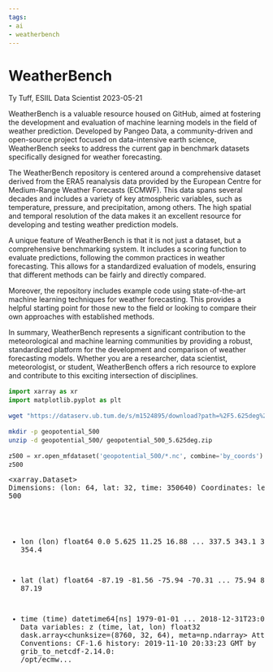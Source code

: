 ```yaml
---
tags:
- ai
- weatherbench
---
```


WeatherBench
================
Ty Tuff, ESIIL Data Scientist
2023-05-21

WeatherBench is a valuable resource housed on GitHub, aimed at fostering
the development and evaluation of machine learning models in the field
of weather prediction. Developed by Pangeo Data, a community-driven and
open-source project focused on data-intensive earth science,
WeatherBench seeks to address the current gap in benchmark datasets
specifically designed for weather forecasting.

The WeatherBench repository is centered around a comprehensive dataset
derived from the ERA5 reanalysis data provided by the European Centre
for Medium-Range Weather Forecasts (ECMWF). This data spans several
decades and includes a variety of key atmospheric variables, such as
temperature, pressure, and precipitation, among others. The high spatial
and temporal resolution of the data makes it an excellent resource for
developing and testing weather prediction models.

A unique feature of WeatherBench is that it is not just a dataset, but a
comprehensive benchmarking system. It includes a scoring function to
evaluate predictions, following the common practices in weather
forecasting. This allows for a standardized evaluation of models,
ensuring that different methods can be fairly and directly compared.

Moreover, the repository includes example code using state-of-the-art
machine learning techniques for weather forecasting. This provides a
helpful starting point for those new to the field or looking to compare
their own approaches with established methods.

In summary, WeatherBench represents a significant contribution to the
meteorological and machine learning communities by providing a robust,
standardized platform for the development and comparison of weather
forecasting models. Whether you are a researcher, data scientist,
meteorologist, or student, WeatherBench offers a rich resource to
explore and contribute to this exciting intersection of disciplines.

``` python
import xarray as xr
import matplotlib.pyplot as plt
```

``` bash
wget "https://dataserv.ub.tum.de/s/m1524895/download?path=%2F5.625deg%2Fgeopotential_500&files=geopotential_500_5.625deg.zip" -O geopotential_500_5.625deg.zip --no-check-certificate
```

``` bash
mkdir -p geopotential_500
unzip -d geopotential_500/ geopotential_500_5.625deg.zip
```

``` python
z500 = xr.open_mfdataset('geopotential_500/*.nc', combine='by_coords')
z500
```

<div><svg style="position: absolute; width: 0; height: 0; overflow: hidden">
<defs>
<symbol id="icon-database" viewBox="0 0 32 32">
<path d="M16 0c-8.837 0-16 2.239-16 5v4c0 2.761 7.163 5 16 5s16-2.239 16-5v-4c0-2.761-7.163-5-16-5z"></path>
<path d="M16 17c-8.837 0-16-2.239-16-5v6c0 2.761 7.163 5 16 5s16-2.239 16-5v-6c0 2.761-7.163 5-16 5z"></path>
<path d="M16 26c-8.837 0-16-2.239-16-5v6c0 2.761 7.163 5 16 5s16-2.239 16-5v-6c0 2.761-7.163 5-16 5z"></path>
</symbol>
<symbol id="icon-file-text2" viewBox="0 0 32 32">
<path d="M28.681 7.159c-0.694-0.947-1.662-2.053-2.724-3.116s-2.169-2.030-3.116-2.724c-1.612-1.182-2.393-1.319-2.841-1.319h-15.5c-1.378 0-2.5 1.121-2.5 2.5v27c0 1.378 1.122 2.5 2.5 2.5h23c1.378 0 2.5-1.122 2.5-2.5v-19.5c0-0.448-0.137-1.23-1.319-2.841zM24.543 5.457c0.959 0.959 1.712 1.825 2.268 2.543h-4.811v-4.811c0.718 0.556 1.584 1.309 2.543 2.268zM28 29.5c0 0.271-0.229 0.5-0.5 0.5h-23c-0.271 0-0.5-0.229-0.5-0.5v-27c0-0.271 0.229-0.5 0.5-0.5 0 0 15.499-0 15.5 0v7c0 0.552 0.448 1 1 1h7v19.5z"></path>
<path d="M23 26h-14c-0.552 0-1-0.448-1-1s0.448-1 1-1h14c0.552 0 1 0.448 1 1s-0.448 1-1 1z"></path>
<path d="M23 22h-14c-0.552 0-1-0.448-1-1s0.448-1 1-1h14c0.552 0 1 0.448 1 1s-0.448 1-1 1z"></path>
<path d="M23 18h-14c-0.552 0-1-0.448-1-1s0.448-1 1-1h14c0.552 0 1 0.448 1 1s-0.448 1-1 1z"></path>
</symbol>
</defs>
</svg>
<style>/* CSS stylesheet for displaying xarray objects in jupyterlab.
 *
 */

:root {
  --xr-font-color0: var(--jp-content-font-color0, rgba(0, 0, 0, 1));
  --xr-font-color2: var(--jp-content-font-color2, rgba(0, 0, 0, 0.54));
  --xr-font-color3: var(--jp-content-font-color3, rgba(0, 0, 0, 0.38));
  --xr-border-color: var(--jp-border-color2, #e0e0e0);
  --xr-disabled-color: var(--jp-layout-color3, #bdbdbd);
  --xr-background-color: var(--jp-layout-color0, white);
  --xr-background-color-row-even: var(--jp-layout-color1, white);
  --xr-background-color-row-odd: var(--jp-layout-color2, #eeeeee);
}

html[theme=dark],
body.vscode-dark {
  --xr-font-color0: rgba(255, 255, 255, 1);
  --xr-font-color2: rgba(255, 255, 255, 0.54);
  --xr-font-color3: rgba(255, 255, 255, 0.38);
  --xr-border-color: #1F1F1F;
  --xr-disabled-color: #515151;
  --xr-background-color: #111111;
  --xr-background-color-row-even: #111111;
  --xr-background-color-row-odd: #313131;
}

.xr-wrap {
  display: block !important;
  min-width: 300px;
  max-width: 700px;
}

.xr-text-repr-fallback {
  /* fallback to plain text repr when CSS is not injected (untrusted notebook) */
  display: none;
}

.xr-header {
  padding-top: 6px;
  padding-bottom: 6px;
  margin-bottom: 4px;
  border-bottom: solid 1px var(--xr-border-color);
}

.xr-header > div,
.xr-header > ul {
  display: inline;
  margin-top: 0;
  margin-bottom: 0;
}

.xr-obj-type,
.xr-array-name {
  margin-left: 2px;
  margin-right: 10px;
}

.xr-obj-type {
  color: var(--xr-font-color2);
}

.xr-sections {
  padding-left: 0 !important;
  display: grid;
  grid-template-columns: 150px auto auto 1fr 20px 20px;
}

.xr-section-item {
  display: contents;
}

.xr-section-item input {
  display: none;
}

.xr-section-item input + label {
  color: var(--xr-disabled-color);
}

.xr-section-item input:enabled + label {
  cursor: pointer;
  color: var(--xr-font-color2);
}

.xr-section-item input:enabled + label:hover {
  color: var(--xr-font-color0);
}

.xr-section-summary {
  grid-column: 1;
  color: var(--xr-font-color2);
  font-weight: 500;
}

.xr-section-summary > span {
  display: inline-block;
  padding-left: 0.5em;
}

.xr-section-summary-in:disabled + label {
  color: var(--xr-font-color2);
}

.xr-section-summary-in + label:before {
  display: inline-block;
  content: '►';
  font-size: 11px;
  width: 15px;
  text-align: center;
}

.xr-section-summary-in:disabled + label:before {
  color: var(--xr-disabled-color);
}

.xr-section-summary-in:checked + label:before {
  content: '▼';
}

.xr-section-summary-in:checked + label > span {
  display: none;
}

.xr-section-summary,
.xr-section-inline-details {
  padding-top: 4px;
  padding-bottom: 4px;
}

.xr-section-inline-details {
  grid-column: 2 / -1;
}

.xr-section-details {
  display: none;
  grid-column: 1 / -1;
  margin-bottom: 5px;
}

.xr-section-summary-in:checked ~ .xr-section-details {
  display: contents;
}

.xr-array-wrap {
  grid-column: 1 / -1;
  display: grid;
  grid-template-columns: 20px auto;
}

.xr-array-wrap > label {
  grid-column: 1;
  vertical-align: top;
}

.xr-preview {
  color: var(--xr-font-color3);
}

.xr-array-preview,
.xr-array-data {
  padding: 0 5px !important;
  grid-column: 2;
}

.xr-array-data,
.xr-array-in:checked ~ .xr-array-preview {
  display: none;
}

.xr-array-in:checked ~ .xr-array-data,
.xr-array-preview {
  display: inline-block;
}

.xr-dim-list {
  display: inline-block !important;
  list-style: none;
  padding: 0 !important;
  margin: 0;
}

.xr-dim-list li {
  display: inline-block;
  padding: 0;
  margin: 0;
}

.xr-dim-list:before {
  content: '(';
}

.xr-dim-list:after {
  content: ')';
}

.xr-dim-list li:not(:last-child):after {
  content: ',';
  padding-right: 5px;
}

.xr-has-index {
  font-weight: bold;
}

.xr-var-list,
.xr-var-item {
  display: contents;
}

.xr-var-item > div,
.xr-var-item label,
.xr-var-item > .xr-var-name span {
  background-color: var(--xr-background-color-row-even);
  margin-bottom: 0;
}

.xr-var-item > .xr-var-name:hover span {
  padding-right: 5px;
}

.xr-var-list > li:nth-child(odd) > div,
.xr-var-list > li:nth-child(odd) > label,
.xr-var-list > li:nth-child(odd) > .xr-var-name span {
  background-color: var(--xr-background-color-row-odd);
}

.xr-var-name {
  grid-column: 1;
}

.xr-var-dims {
  grid-column: 2;
}

.xr-var-dtype {
  grid-column: 3;
  text-align: right;
  color: var(--xr-font-color2);
}

.xr-var-preview {
  grid-column: 4;
}

.xr-var-name,
.xr-var-dims,
.xr-var-dtype,
.xr-preview,
.xr-attrs dt {
  white-space: nowrap;
  overflow: hidden;
  text-overflow: ellipsis;
  padding-right: 10px;
}

.xr-var-name:hover,
.xr-var-dims:hover,
.xr-var-dtype:hover,
.xr-attrs dt:hover {
  overflow: visible;
  width: auto;
  z-index: 1;
}

.xr-var-attrs,
.xr-var-data {
  display: none;
  background-color: var(--xr-background-color) !important;
  padding-bottom: 5px !important;
}

.xr-var-attrs-in:checked ~ .xr-var-attrs,
.xr-var-data-in:checked ~ .xr-var-data {
  display: block;
}

.xr-var-data > table {
  float: right;
}

.xr-var-name span,
.xr-var-data,
.xr-attrs {
  padding-left: 25px !important;
}

.xr-attrs,
.xr-var-attrs,
.xr-var-data {
  grid-column: 1 / -1;
}

dl.xr-attrs {
  padding: 0;
  margin: 0;
  display: grid;
  grid-template-columns: 125px auto;
}

.xr-attrs dt,
.xr-attrs dd {
  padding: 0;
  margin: 0;
  float: left;
  padding-right: 10px;
  width: auto;
}

.xr-attrs dt {
  font-weight: normal;
  grid-column: 1;
}

.xr-attrs dt:hover span {
  display: inline-block;
  background: var(--xr-background-color);
  padding-right: 10px;
}

.xr-attrs dd {
  grid-column: 2;
  white-space: pre-wrap;
  word-break: break-all;
}

.xr-icon-database,
.xr-icon-file-text2 {
  display: inline-block;
  vertical-align: middle;
  width: 1em;
  height: 1.5em !important;
  stroke-width: 0;
  stroke: currentColor;
  fill: currentColor;
}
</style><pre class='xr-text-repr-fallback'>&lt;xarray.Dataset&gt;
Dimensions:  (lon: 64, lat: 32, time: 350640)
Coordinates:
    level    int32 500
  * lon      (lon) float64 0.0 5.625 11.25 16.88 ... 337.5 343.1 348.8 354.4
  * lat      (lat) float64 -87.19 -81.56 -75.94 -70.31 ... 75.94 81.56 87.19
  * time     (time) datetime64[ns] 1979-01-01 ... 2018-12-31T23:00:00
Data variables:
    z        (time, lat, lon) float32 dask.array&lt;chunksize=(8760, 32, 64), meta=np.ndarray&gt;
Attributes:
    Conventions:  CF-1.6
    history:      2019-11-10 20:33:23 GMT by grib_to_netcdf-2.14.0: /opt/ecmw...</pre><div class='xr-wrap' style='display:none'><div class='xr-header'><div class='xr-obj-type'>xarray.Dataset</div></div><ul class='xr-sections'><li class='xr-section-item'><input id='section-a649ef6f-7f5f-4c86-81f0-ea4b97a56fa8' class='xr-section-summary-in' type='checkbox' disabled ><label for='section-a649ef6f-7f5f-4c86-81f0-ea4b97a56fa8' class='xr-section-summary'  title='Expand/collapse section'>Dimensions:</label><div class='xr-section-inline-details'><ul class='xr-dim-list'><li><span class='xr-has-index'>lon</span>: 64</li><li><span class='xr-has-index'>lat</span>: 32</li><li><span class='xr-has-index'>time</span>: 350640</li></ul></div><div class='xr-section-details'></div></li><li class='xr-section-item'><input id='section-36c244fa-64b5-4672-a3d6-45254597c2c8' class='xr-section-summary-in' type='checkbox'  checked><label for='section-36c244fa-64b5-4672-a3d6-45254597c2c8' class='xr-section-summary' >Coordinates: <span>(4)</span></label><div class='xr-section-inline-details'></div><div class='xr-section-details'><ul class='xr-var-list'><li class='xr-var-item'><div class='xr-var-name'><span>level</span></div><div class='xr-var-dims'>()</div><div class='xr-var-dtype'>int32</div><div class='xr-var-preview xr-preview'>500</div><input id='attrs-1c5d7ee5-9765-45e5-a9bc-ebda41f2b3ea' class='xr-var-attrs-in' type='checkbox' ><label for='attrs-1c5d7ee5-9765-45e5-a9bc-ebda41f2b3ea' title='Show/Hide attributes'><svg class='icon xr-icon-file-text2'><use xlink:href='#icon-file-text2'></use></svg></label><input id='data-0d9d0aeb-bb4d-4fed-8b1e-a1b498a9b7eb' class='xr-var-data-in' type='checkbox'><label for='data-0d9d0aeb-bb4d-4fed-8b1e-a1b498a9b7eb' title='Show/Hide data repr'><svg class='icon xr-icon-database'><use xlink:href='#icon-database'></use></svg></label><div class='xr-var-attrs'><dl class='xr-attrs'><dt><span>units :</span></dt><dd>millibars</dd><dt><span>long_name :</span></dt><dd>pressure_level</dd></dl></div><div class='xr-var-data'><pre>array(500, dtype=int32)</pre></div></li><li class='xr-var-item'><div class='xr-var-name'><span class='xr-has-index'>lon</span></div><div class='xr-var-dims'>(lon)</div><div class='xr-var-dtype'>float64</div><div class='xr-var-preview xr-preview'>0.0 5.625 11.25 ... 348.8 354.4</div><input id='attrs-78c43323-e605-41cd-ba03-61950efda707' class='xr-var-attrs-in' type='checkbox' disabled><label for='attrs-78c43323-e605-41cd-ba03-61950efda707' title='Show/Hide attributes'><svg class='icon xr-icon-file-text2'><use xlink:href='#icon-file-text2'></use></svg></label><input id='data-a24d889b-6b3b-447b-9d3a-528d150b5633' class='xr-var-data-in' type='checkbox'><label for='data-a24d889b-6b3b-447b-9d3a-528d150b5633' title='Show/Hide data repr'><svg class='icon xr-icon-database'><use xlink:href='#icon-database'></use></svg></label><div class='xr-var-attrs'><dl class='xr-attrs'></dl></div><div class='xr-var-data'><pre>array([  0.   ,   5.625,  11.25 ,  16.875,  22.5  ,  28.125,  33.75 ,  39.375,
        45.   ,  50.625,  56.25 ,  61.875,  67.5  ,  73.125,  78.75 ,  84.375,
        90.   ,  95.625, 101.25 , 106.875, 112.5  , 118.125, 123.75 , 129.375,
       135.   , 140.625, 146.25 , 151.875, 157.5  , 163.125, 168.75 , 174.375,
       180.   , 185.625, 191.25 , 196.875, 202.5  , 208.125, 213.75 , 219.375,
       225.   , 230.625, 236.25 , 241.875, 247.5  , 253.125, 258.75 , 264.375,
       270.   , 275.625, 281.25 , 286.875, 292.5  , 298.125, 303.75 , 309.375,
       315.   , 320.625, 326.25 , 331.875, 337.5  , 343.125, 348.75 , 354.375])</pre></div></li><li class='xr-var-item'><div class='xr-var-name'><span class='xr-has-index'>lat</span></div><div class='xr-var-dims'>(lat)</div><div class='xr-var-dtype'>float64</div><div class='xr-var-preview xr-preview'>-87.19 -81.56 ... 81.56 87.19</div><input id='attrs-a722f25a-2087-4050-b052-cdfbafd396ed' class='xr-var-attrs-in' type='checkbox' disabled><label for='attrs-a722f25a-2087-4050-b052-cdfbafd396ed' title='Show/Hide attributes'><svg class='icon xr-icon-file-text2'><use xlink:href='#icon-file-text2'></use></svg></label><input id='data-69ccf7bb-e8da-438d-9f84-44e69f4ddf90' class='xr-var-data-in' type='checkbox'><label for='data-69ccf7bb-e8da-438d-9f84-44e69f4ddf90' title='Show/Hide data repr'><svg class='icon xr-icon-database'><use xlink:href='#icon-database'></use></svg></label><div class='xr-var-attrs'><dl class='xr-attrs'></dl></div><div class='xr-var-data'><pre>array([-87.1875, -81.5625, -75.9375, -70.3125, -64.6875, -59.0625, -53.4375,
       -47.8125, -42.1875, -36.5625, -30.9375, -25.3125, -19.6875, -14.0625,
        -8.4375,  -2.8125,   2.8125,   8.4375,  14.0625,  19.6875,  25.3125,
        30.9375,  36.5625,  42.1875,  47.8125,  53.4375,  59.0625,  64.6875,
        70.3125,  75.9375,  81.5625,  87.1875])</pre></div></li><li class='xr-var-item'><div class='xr-var-name'><span class='xr-has-index'>time</span></div><div class='xr-var-dims'>(time)</div><div class='xr-var-dtype'>datetime64[ns]</div><div class='xr-var-preview xr-preview'>1979-01-01 ... 2018-12-31T23:00:00</div><input id='attrs-dd83334d-8227-4e10-9aaf-f42aaf511946' class='xr-var-attrs-in' type='checkbox' ><label for='attrs-dd83334d-8227-4e10-9aaf-f42aaf511946' title='Show/Hide attributes'><svg class='icon xr-icon-file-text2'><use xlink:href='#icon-file-text2'></use></svg></label><input id='data-993d17f5-25d4-413f-bc58-f15dc3a4ac9c' class='xr-var-data-in' type='checkbox'><label for='data-993d17f5-25d4-413f-bc58-f15dc3a4ac9c' title='Show/Hide data repr'><svg class='icon xr-icon-database'><use xlink:href='#icon-database'></use></svg></label><div class='xr-var-attrs'><dl class='xr-attrs'><dt><span>long_name :</span></dt><dd>time</dd></dl></div><div class='xr-var-data'><pre>array([&#x27;1979-01-01T00:00:00.000000000&#x27;, &#x27;1979-01-01T01:00:00.000000000&#x27;,
       &#x27;1979-01-01T02:00:00.000000000&#x27;, ..., &#x27;2018-12-31T21:00:00.000000000&#x27;,
       &#x27;2018-12-31T22:00:00.000000000&#x27;, &#x27;2018-12-31T23:00:00.000000000&#x27;],
      dtype=&#x27;datetime64[ns]&#x27;)</pre></div></li></ul></div></li><li class='xr-section-item'><input id='section-258c27bb-f9be-4b56-a0e3-a63a4f17b7cf' class='xr-section-summary-in' type='checkbox'  checked><label for='section-258c27bb-f9be-4b56-a0e3-a63a4f17b7cf' class='xr-section-summary' >Data variables: <span>(1)</span></label><div class='xr-section-inline-details'></div><div class='xr-section-details'><ul class='xr-var-list'><li class='xr-var-item'><div class='xr-var-name'><span>z</span></div><div class='xr-var-dims'>(time, lat, lon)</div><div class='xr-var-dtype'>float32</div><div class='xr-var-preview xr-preview'>dask.array&lt;chunksize=(8760, 32, 64), meta=np.ndarray&gt;</div><input id='attrs-143784fb-25f8-4764-8b60-f93b6220ceab' class='xr-var-attrs-in' type='checkbox' ><label for='attrs-143784fb-25f8-4764-8b60-f93b6220ceab' title='Show/Hide attributes'><svg class='icon xr-icon-file-text2'><use xlink:href='#icon-file-text2'></use></svg></label><input id='data-c234a454-13e7-41fe-b576-ddf038e19ab4' class='xr-var-data-in' type='checkbox'><label for='data-c234a454-13e7-41fe-b576-ddf038e19ab4' title='Show/Hide data repr'><svg class='icon xr-icon-database'><use xlink:href='#icon-database'></use></svg></label><div class='xr-var-attrs'><dl class='xr-attrs'><dt><span>units :</span></dt><dd>m**2 s**-2</dd><dt><span>long_name :</span></dt><dd>Geopotential</dd><dt><span>standard_name :</span></dt><dd>geopotential</dd></dl></div><div class='xr-var-data'><table>
    <tr>
        <td>
            <table>
                <thead>
                    <tr>
                        <td> </td>
                        <th> Array </th>
                        <th> Chunk </th>
                    </tr>
                </thead>
                <tbody>
                    
                    <tr>
                        <th> Bytes </th>
                        <td> 2.68 GiB </td>
                        <td> 68.62 MiB </td>
                    </tr>
                    
                    <tr>
                        <th> Shape </th>
                        <td> (350640, 32, 64) </td>
                        <td> (8784, 32, 64) </td>
                    </tr>
                    <tr>
                        <th> Count </th>
                        <td> 120 Tasks </td>
                        <td> 40 Chunks </td>
                    </tr>
                    <tr>
                    <th> Type </th>
                    <td> float32 </td>
                    <td> numpy.ndarray </td>
                    </tr>
                </tbody>
            </table>
        </td>
        <td>
        <svg width="156" height="146" style="stroke:rgb(0,0,0);stroke-width:1" >

  <!-- Horizontal lines -->
  <line x1="10" y1="0" x2="80" y2="70" style="stroke-width:2" />
  <line x1="10" y1="25" x2="80" y2="96" style="stroke-width:2" />

  <!-- Vertical lines -->
  <line x1="10" y1="0" x2="10" y2="25" style="stroke-width:2" />
  <line x1="13" y1="3" x2="13" y2="28" />
  <line x1="17" y1="7" x2="17" y2="32" />
  <line x1="20" y1="10" x2="20" y2="36" />
  <line x1="24" y1="14" x2="24" y2="39" />
  <line x1="27" y1="17" x2="27" y2="43" />
  <line x1="31" y1="21" x2="31" y2="46" />
  <line x1="34" y1="24" x2="34" y2="50" />
  <line x1="38" y1="28" x2="38" y2="53" />
  <line x1="41" y1="31" x2="41" y2="57" />
  <line x1="47" y1="37" x2="47" y2="62" />
  <line x1="50" y1="40" x2="50" y2="66" />
  <line x1="54" y1="44" x2="54" y2="69" />
  <line x1="57" y1="47" x2="57" y2="73" />
  <line x1="61" y1="51" x2="61" y2="76" />
  <line x1="64" y1="54" x2="64" y2="80" />
  <line x1="68" y1="58" x2="68" y2="83" />
  <line x1="71" y1="61" x2="71" y2="87" />
  <line x1="75" y1="65" x2="75" y2="90" />
  <line x1="80" y1="70" x2="80" y2="96" style="stroke-width:2" />

  <!-- Colored Rectangle -->
  <polygon points="10.0,0.0 80.58823529411765,70.58823529411765 80.58823529411765,96.00085180870013 10.0,25.412616514582485" style="fill:#8B4903A0;stroke-width:0"/>

  <!-- Horizontal lines -->
  <line x1="10" y1="0" x2="35" y2="0" style="stroke-width:2" />
  <line x1="13" y1="3" x2="38" y2="3" />
  <line x1="17" y1="7" x2="42" y2="7" />
  <line x1="20" y1="10" x2="46" y2="10" />
  <line x1="24" y1="14" x2="49" y2="14" />
  <line x1="27" y1="17" x2="53" y2="17" />
  <line x1="31" y1="21" x2="56" y2="21" />
  <line x1="34" y1="24" x2="60" y2="24" />
  <line x1="38" y1="28" x2="63" y2="28" />
  <line x1="41" y1="31" x2="67" y2="31" />
  <line x1="47" y1="37" x2="72" y2="37" />
  <line x1="50" y1="40" x2="76" y2="40" />
  <line x1="54" y1="44" x2="79" y2="44" />
  <line x1="57" y1="47" x2="83" y2="47" />
  <line x1="61" y1="51" x2="86" y2="51" />
  <line x1="64" y1="54" x2="90" y2="54" />
  <line x1="68" y1="58" x2="93" y2="58" />
  <line x1="71" y1="61" x2="97" y2="61" />
  <line x1="75" y1="65" x2="100" y2="65" />
  <line x1="80" y1="70" x2="106" y2="70" style="stroke-width:2" />

  <!-- Vertical lines -->
  <line x1="10" y1="0" x2="80" y2="70" style="stroke-width:2" />
  <line x1="35" y1="0" x2="106" y2="70" style="stroke-width:2" />

  <!-- Colored Rectangle -->
  <polygon points="10.0,0.0 35.41261651458248,0.0 106.00085180870013,70.58823529411765 80.58823529411765,70.58823529411765" style="fill:#8B4903A0;stroke-width:0"/>

  <!-- Horizontal lines -->
  <line x1="80" y1="70" x2="106" y2="70" style="stroke-width:2" />
  <line x1="80" y1="96" x2="106" y2="96" style="stroke-width:2" />

  <!-- Vertical lines -->
  <line x1="80" y1="70" x2="80" y2="96" style="stroke-width:2" />
  <line x1="106" y1="70" x2="106" y2="96" style="stroke-width:2" />

  <!-- Colored Rectangle -->
  <polygon points="80.58823529411765,70.58823529411765 106.00085180870013,70.58823529411765 106.00085180870013,96.00085180870013 80.58823529411765,96.00085180870013" style="fill:#ECB172A0;stroke-width:0"/>

  <!-- Text -->
  <text x="93.294544" y="116.000852" font-size="1.0rem" font-weight="100" text-anchor="middle" >64</text>
  <text x="126.000852" y="83.294544" font-size="1.0rem" font-weight="100" text-anchor="middle" transform="rotate(0,126.000852,83.294544)">32</text>
  <text x="35.294118" y="80.706734" font-size="1.0rem" font-weight="100" text-anchor="middle" transform="rotate(45,35.294118,80.706734)">350640</text>
</svg>
        </td>
    </tr>
</table></div></li></ul></div></li><li class='xr-section-item'><input id='section-59145d09-3860-47b5-8df8-400ee0732438' class='xr-section-summary-in' type='checkbox'  checked><label for='section-59145d09-3860-47b5-8df8-400ee0732438' class='xr-section-summary' >Attributes: <span>(2)</span></label><div class='xr-section-inline-details'></div><div class='xr-section-details'><dl class='xr-attrs'><dt><span>Conventions :</span></dt><dd>CF-1.6</dd><dt><span>history :</span></dt><dd>2019-11-10 20:33:23 GMT by grib_to_netcdf-2.14.0: /opt/ecmwf/eccodes/bin/grib_to_netcdf -o /cache/data5/adaptor.mars.internal-1573408778.8616278-11514-5-32bb1559-bce6-4a86-9ae4-60f0d33d9246.nc /cache/tmp/32bb1559-bce6-4a86-9ae4-60f0d33d9246-adaptor.mars.internal-1573408778.8624167-11514-2-tmp.grib</dd></dl></div></li></ul></div></div>

``` python

plt.clf()
# Plot an example
z500.z.isel(time=1500).plot();
plt.show()
```

![](weatherbench_files/figure-gfm/unnamed-chunk-5-1.png)

``` python
plt.clf()
# To speed things up we will just take the mean for 2016
climatology = z500.sel(time=slice('2016', '2018')).mean('time').load()
climatology.z.plot()

plt.show()
```

![](weatherbench_files/figure-gfm/unnamed-chunk-6-3.png)

``` r
library(RCurl)
library(ncdf4)
library(ggplot2)
library(reshape2)
library(tidync)

# Set options to skip SSL verification
download_opts <- list(ssl.verifypeer = FALSE, ssl.verifyhost = FALSE)

# Download the dataset
bin_data <- getBinaryURL("https://dataserv.ub.tum.de/s/m1524895/download?path=%2F5.625deg%2Fgeopotential_500&files=geopotential_500_5.625deg.zip", .opts = download_opts)

# Write the downloaded data to a file
writeBin(bin_data, "geopotential_500_5.625deg.zip")

# Unzip the downloaded file
unzip("geopotential_500_5.625deg.zip", exdir = "geopotential_500/")

# Load multiple NetCDF files into R
filenames <- list.files(path = "geopotential_500", full.names = TRUE, pattern = "*.nc")

# Use tidync to read the first NetCDF file
z500_first <- tidync(filenames[[1]]) %>% hyper_tibble()

# Melt the data frame to make it compatible with ggplot2
z500_melt <- melt(z500_first, id.vars = c("lon", "lat")) 

ggplot(z500_melt, aes(lon, lat, fill = value)) + 
   geom_tile() +
   scale_fill_gradientn(colors = terrain.colors(1000)) +
   theme_minimal() +
   theme(axis.text = element_blank(),
         axis.ticks = element_blank(),
         panel.grid = element_blank())
```

![](weatherbench_files/figure-gfm/unnamed-chunk-7-5.png)
